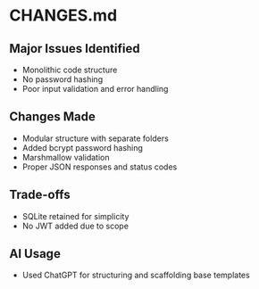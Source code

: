 # CHANGES.md

## Major Issues Identified
- Monolithic code structure
- No password hashing
- Poor input validation and error handling

## Changes Made
- Modular structure with separate folders
- Added bcrypt password hashing
- Marshmallow validation
- Proper JSON responses and status codes

## Trade-offs
- SQLite retained for simplicity
- No JWT added due to scope

## AI Usage
- Used ChatGPT for structuring and scaffolding base templates
